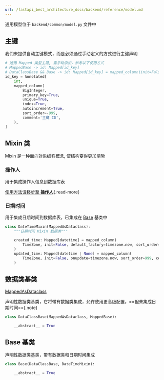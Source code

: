 ```yaml
---
url: /fastapi_best_architecture_docs/backend/reference/model.md
---
```

通用模型位于 `backend/common/model.py` 文件中

## 主键

我们未提供自动主键模式，而是必须通过手动定义的方式进行主键声明

```python
# 通用 Mapped 类型主键, 需手动添加，参考以下使用方式
# MappedBase -> id: Mapped[id_key]
# DataClassBase && Base -> id: Mapped[id_key] = mapped_column(init=False)
id_key = Annotated[
    int,
    mapped_column(
        BigInteger,
        primary_key=True,
        unique=True,
        index=True,
        autoincrement=True,
        sort_order=-999,
        comment='主键 ID',
    ),
]
```

## Mixin 类

[Mixin](https://en.wikipedia.org/wiki/Mixin) 是一种面向对象编程概念, 使结构变得更加清晰

### 操作人

用于集成操作人信息到数据库表

[使用方法请移步至 **操作人**](operator.md){.read-more}

### 日期时间

用于集成日期时间到数据库表，已集成在 [Base](#base-基类) 基类中

```python
class DateTimeMixin(MappedAsDataclass):
    """日期时间 Mixin 数据类"""

    created_time: Mapped[datetime] = mapped_column(
        TimeZone, init=False, default_factory=timezone.now, sort_order=999, comment='创建时间'
    )
    updated_time: Mapped[datetime | None] = mapped_column(
        TimeZone, init=False, onupdate=timezone.now, sort_order=999, comment='更新时间'
    )
```

## 数据类基类

[MappedAsDataclass](https://docs.sqlalchemy.org/en/20/orm/dataclasses.html#orm-declarative-native-dataclasses)

声明性数据类基类，它将带有数据类集成，允许使用更高级配置，==但未集成日期时间=={.note}

```python
class DataClassBase(MappedAsDataclass, MappedBase):

    __abstract__ = True
```

## Base 基类

声明性数据类基类，带有数据类和日期时间集成

```python
class Base(DataClassBase, DateTimeMixin):

    __abstract__ = True
```
